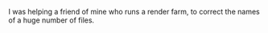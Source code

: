 I was helping a friend of mine who runs a render farm, to correct the names of a huge number of files.
